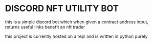 # DISCORD NFT UTILITY BOT

this is a simple discord bot which when given a contract address input, returns useful links benefit an nft trader

this project is currently hosted on a repl and is written in python purely
